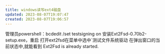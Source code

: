 ```yaml
---
title: windows读写ext4磁盘
updated: 2023-08-07T19:07:47
created: 2023-08-07T19:06:57
---
```


管理员powershell：bcdedit /set testsigning on
安装Ext2Fsd-0.70b2-setup.exe，重启
打开ext2fsd在菜单中选中\`测试文件系统驱动 在弹出窗口的当前状态中,就能看到 Ext2Fsd is already started.
